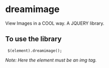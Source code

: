 # dreamimage
View Images in a COOL way. A JQUERY library.

## To use the library
``` $(element).dreamimage();```

_Note: Here the element must be an img tag._
